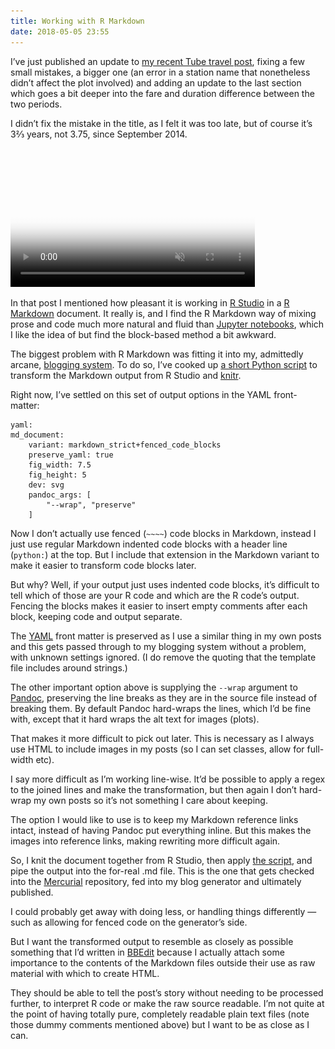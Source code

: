 ```yaml
---
title: Working with R Markdown
date: 2018-05-05 23:55
---
```


I’ve just published an update to [my recent Tube travel post][tube-2], fixing a few small mistakes, a bigger one (an error in a station name that nonetheless didn’t affect the plot involved) and adding an update to the last section which goes a bit deeper into the fare and duration difference between the two periods.

I didn’t fix the mistake in the title, as I felt it was too late, but of course it’s 3⅔ years, not 3.75, since September 2014.

<p>
    <video src="/images/2018-05-05-naked-gun-realise-that-now.mp4"
        poster="/images/2018-05-05-naked-gun-realise-that-now.jpg"
        controls
        muted
        width=391
        height=222>
        <img
        src="/images/2018-05-05-naked-gun-realise-that-now.jpg"
        alt="“I realise that, now…” from the film Naked Gun"
        width=391
        height=222>
    </video>
</p>

[tube-2]: https://www.robjwells.com/2018/05/3-75-years-on-the-tube/

In that post I mentioned how pleasant it is working in [R Studio][] in a [R Markdown][] document. It really is, and I find the R Markdown way of mixing prose and code much more natural and fluid than [Jupyter notebooks][jupyter], which I like the idea of but find the block-based method a bit awkward.

[R Studio]: https://www.rstudio.com/products/RStudio/ 
[R Markdown]: https://rmarkdown.rstudio.com
[jupyter]: https://jupyter.org

The biggest problem with R Markdown was fitting it into my, admittedly arcane, [blogging system][majestic]. To do so, I’ve cooked up [a short Python script][script] to transform the Markdown output from R Studio and [knitr][].

[majestic]: https://github.com/robjwells/majestic
[script]: https://github.com/robjwells/primaryunit/blob/3be7c91007f10946e60fecb3c2007f85080d3950/posts/2018/04/decode_blocks.py
[knitr]: https://yihui.name/knitr/

Right now, I’ve settled on this set of output options in the YAML front-matter:

    yaml:
    md_document:
        variant: markdown_strict+fenced_code_blocks
        preserve_yaml: true
        fig_width: 7.5
        fig_height: 5
        dev: svg
        pandoc_args: [
            "--wrap", "preserve"
        ]

Now I don’t actually use fenced (`~~~~`) code blocks in Markdown, instead I just use regular Markdown indented code blocks with a header line (`python:`) at the top. But I include that extension in the Markdown variant to make it easier to transform code blocks later.

But why? Well, if your output just uses indented code blocks, it’s difficult to tell which of those are your R code and which are the R code’s output. Fencing the blocks makes it easier to insert empty comments after each block, keeping code and output separate.

The [YAML][] front matter is preserved as I use a similar thing in my own posts and this gets passed through to my blogging system without a problem, with unknown settings ignored. (I do remove the quoting that the template file includes around strings.)

[YAML]: https://en.wikipedia.org/wiki/YAML

The other important option above is supplying the `--wrap` argument to [Pandoc][], preserving the line breaks as they are in the source file instead of breaking them. By default Pandoc hard-wraps the lines, which I’d be fine with, except that it hard wraps the alt text for images (plots).

That makes it more difficult to pick out later. This is necessary as I always use HTML to include images in my posts (so I can set classes, allow for full-width etc).

I say more difficult as I’m working line-wise. It’d be possible to apply a regex to the joined lines and make the transformation, but then again I don’t hard-wrap my own posts so it’s not something I care about keeping.

[Pandoc]: http://pandoc.org

The option I would like to use is to keep my Markdown reference links intact, instead of having Pandoc put everything inline. But this makes the images into reference links, making rewriting more difficult again.

So, I knit the document together from R Studio, then apply [the script][script], and pipe the output into the for-real .md file. This is the one that gets checked into the [Mercurial][] repository, fed into my blog generator and ultimately published.

[Mercurial]: https://www.mercurial-scm.org

I could probably get away with doing less, or handling things differently — such as allowing for fenced code on the generator’s side.

But I want the transformed output to resemble as closely as possible something that I’d written in [BBEdit][] because I actually attach some importance to the contents of the Markdown files outside their use as raw material with which to create HTML.

They should be able to tell the post’s story without needing to be processed further, to interpret R code or make the raw source readable. I’m not quite at the point of having totally pure, completely readable plain text files (note those dummy comments mentioned above) but I want to be as close as I can.

[BBEdit]: https://www.barebones.com/products/bbedit/

